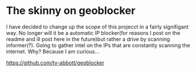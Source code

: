 # The skinny on geoblocker 

I have decided to change up the scope of this projecct in a fairly signifigant way. No longer will it be a automatic IP blocker(for reasons I post on
the readme and ill post here in the future)but rather a drive by scanning informer(?). Going to gather intel on the IPs that are constantly scanning the internet. 
Why? Because I am curious...

https://github.com/ty-abbott/geoblocker
